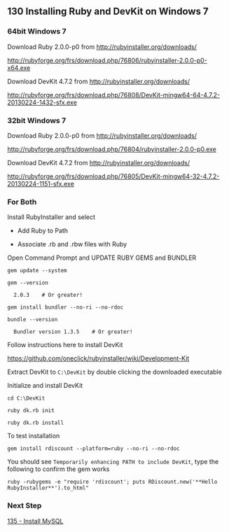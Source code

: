 ## 130 Installing Ruby and DevKit on Windows 7


### 64bit Windows 7

Download Ruby 2.0.0-p0 from http://rubyinstaller.org/downloads/

  http://rubyforge.org/frs/download.php/76806/rubyinstaller-2.0.0-p0-x64.exe

Download DevKit 4.7.2 from http://rubyinstaller.org/downloads/

  http://rubyforge.org/frs/download.php/76808/DevKit-mingw64-64-4.7.2-20130224-1432-sfx.exe


### 32bit Windows 7

Download Ruby 2.0.0-p0 from http://rubyinstaller.org/downloads/

  http://rubyforge.org/frs/download.php/76804/rubyinstaller-2.0.0-p0.exe

Download DevKit 4.7.2 from http://rubyinstaller.org/downloads/

  http://rubyforge.org/frs/download.php/76805/DevKit-mingw64-32-4.7.2-20130224-1151-sfx.exe


### For Both

Install RubyInstaller and select

- Add Ruby to Path

- Associate .rb and .rbw files with Ruby

Open Command Prompt and UPDATE RUBY GEMS and BUNDLER

```
gem update --system

gem --version

  2.0.3    # Or greater!

gem install bundler --no-ri --no-rdoc

bundle --version

  Bundler version 1.3.5    # Or greater!
```


Follow instructions here to install DevKit

  https://github.com/oneclick/rubyinstaller/wiki/Development-Kit

Extract DevKit to `C:\DevKit` by double clicking the downloaded executable

Initialize and install DevKit

```
cd C:\DevKit

ruby dk.rb init

ruby dk.rb install
```

To test installation

```
gem install rdiscount --platform=ruby --no-ri --no-rdoc
```

You should see `Temporarily enhancing PATH to include DevKit`, type the following to confirm the gem works

```
ruby -rubygems -e "require 'rdiscount'; puts RDiscount.new('**Hello RubyInstaller**').to_html"
```

### Next Step

[135 - Install MySQL](https://github.com/remomueller/documentation/tree/master/windows/135-mysql.md)
